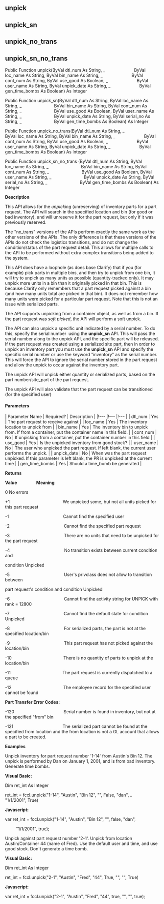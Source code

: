 unpick
------

unpick_sn
---------

unpick_no_trans
-----------------

unpick_sn_no_trans
--------------------

Public Function unpick(ByVal dtl_num As String, _
                       ByVal loc_name As String, ByVal bin_name As String, _
                       ByVal cont_num As String, ByVal use_good As Boolean, _
                       ByVal user_name As String, ByVal unpick_date As String, _
                       ByVal gen_time_bombs As Boolean) As Integer

Public Function unpick_sn(ByVal dtl_num As String, ByVal loc_name As String, _
                          ByVal bin_name As String, ByVal cont_num As String, _
                          ByVal use_good As Boolean, ByVal user_name As String, _
                          ByVal unpick_date As String, ByVal serial_no As String, _
                          ByVal gen_time_bombs As Boolean) As Integer

Public Function unpick_no_trans(ByVal dtl_num As String, _
                       ByVal loc_name As String, ByVal bin_name As String, _
                       ByVal cont_num As String, ByVal use_good As Boolean, _
                       ByVal user_name As String, ByVal unpick_date As String, _
                       ByVal gen_time_bombs As Boolean) As Integer

Public Function unpick_sn_no_trans (ByVal dtl_num As String, ByVal loc_name As String, _
                          ByVal bin_name As String, ByVal cont_num As String, _
                          ByVal use_good As Boolean, ByVal user_name As String, _
                          ByVal unpick_date As String, ByVal serial_no As String, _
                          ByVal gen_time_bombs As Boolean) As Integer

**Description**

This API allows for the _unpicking_ (unreserving) of inventory parts for a part request. The API will search in the specified location and bin (for good or bad inventory), and will unreserve it for the part request, but only if it was previously reserved.

The "no_trans" versions of the APIs perform exactly the same work as the other versions of the APIs. The only difference is that these versions of the APIs do not check the logistics transitions, and do not change the condition/status of the part request detail. This allows for multiple calls to the API to be performed without extra complex transitions being added to the system.

This API does have a loophole (as does base Clarify) that if you (for example) pick parts in multiple bins, and then try to unpick from one bin, it will try to unpick as many units as possible (quantity-tracked only). It may unpick more units in a bin than it originally picked in that bin. This is because Clarify only remembers that a part request picked against a bin (and how many units total are picked in that bin). It does not remember how many units were picked for a particular part request. Note that this is not an issue with serialized parts.

The API supports unpicking from a container object, as well as from a bin. If the part request was _soft picked_, the API will perform a soft unpick.

The API can also unpick a specific unit indicated by a serial number. To do this, specify the serial number  using the **unpick_sn** API. This will pass the serial number along to the unpick API, and the specific part will be released. If the part request was created using a serialized site part, then in order to unpick an inventory part you must use the **unpick_sn** API and specify the specific serial number or use the keyword "inventory" as the serial number. This will force the API to ignore the serial number stored in the part request and allow the unpick to occur against the inventory part.

The unpick API will unpick either quantity or serialized parts, based on the part number/site_part of the part request.

The unpick API will also validate that the part request can be transitioned (for the specified user)

#### Parameters

| Parameter Name | Required? | Description |
|!--- |!--- |!--- |
| dtl_num | Yes | The part request to receive against |
| loc_name | Yes | The inventory location to unpick from |
| bin_name | Yes | The inventory bin to unpick from. If from a container, put  the container name in this field. |
| cont_num | No | If unpicking from a container, put the container number in this field |
| use_good | Yes | Is the unpicked inventory from good stock? |
| user_name | No | The user who unpicked the part request. If left blank, the current user performs the unpick. |
| unpick_date | No | When was the part request unpicked. If this parameter is left blank, the PR is unpicked at the current time |
| gen_time_bombs | Yes | Should a time_bomb be generated |

**Returns**

**Value**                **Meaning** 

0  											  No errors

+1                                            We unpicked some, but not all units picked for this part request

-1                                             Cannot find the specified user

-2                                             Cannot find the specified part request

-3                                             There are no units that need to be unpicked for the part request

-4                                             No transition exists between current condition and

condition Unpicked

-5                                             User's privclass does not allow to transition between

part request's condition and condition Unpicked

-6                                             Cannot find the activity string for UNPICK with rank = 12800

-7                                             Cannot find the default state for condition Unpicked

-8                                             For serialized parts, the part is not at the specified location/bin

-9                                             This part request has not picked against the location/bin

-10                                           There is no quantity of parts to unpick at the location/bin

-11                                           The part request is currently dispatched to a queue                    

-12                                           The employee record for the specified user cannot be found

**Part Transfer Error Codes:**

-120                                         Serial number is found in inventory, but not at the specified "from" bin

-121                                         The serialized part cannot be found at the specified from location and the from location is not a GL account that allows a part to be created.

**Examples**

 Unpick inventory for part request number '1-14' from Austin's Bin 12. The unpick is performed by Dan on January 1, 2001, and is from bad inventory. Generate time bombs.

**Visual Basic:**

Dim ret_int As Integer

ret_int = fccl.unpick("1-14", "Austin", "Bin 12", "", False, "dan", _
     "1/1/2001", True)

**Javascript:**

var ret_int = fccl.unpick("1-14", "Austin", "Bin 12", "", false, "dan",

         "1/1/2001", true);

 Unpick against part request number '2-1'. Unpick from location Austin/Container 44 (name of Fred). Use the default user and time, and use good stock. Don't generate a time bomb.

**Visual Basic:**

Dim ret_int As Integer

ret_int = fccl.unpick("2-1", "Austin", "Fred", "44", True, "", "", True)

**Javascript:**

var ret_int = fccl.unpick("2-1", "Austin", "Fred", "44", true, "", "", true);